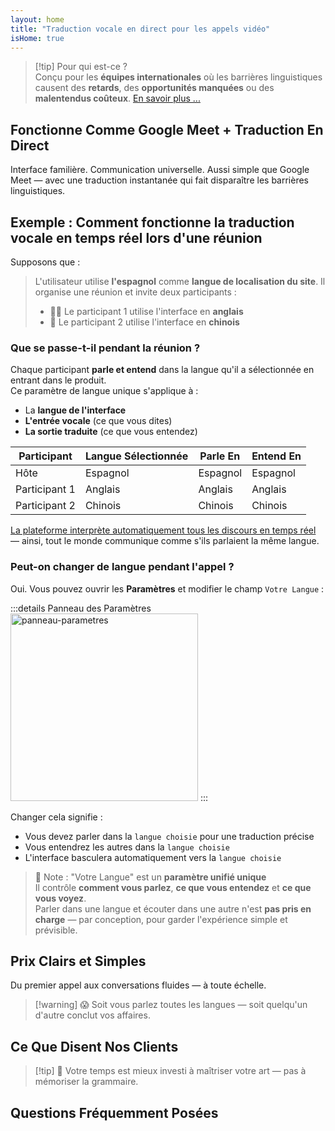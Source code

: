 ```yaml
---
layout: home
title: "Traduction vocale en direct pour les appels vidéo"
isHome: true
---
```


<HeroSection title="Communiquez dans **Toutes** les Langues" :typingSpeed="10" text="Traduction vocale en direct pendant les **appels vidéo** — communication rapide, claire et sans frontières.">
<NavButton buttonLabel="Comment ça marche" buttonClass="brand" to="/#HowItWorks" />
<NavButton buttonLabel="Assistant" buttonClass="alt" to="/chat" />
</HeroSection>

<span id="1"></span>
<FeatureBlock
    :card="{
      title: 'Traduction ≠ Compréhension. Voici la suite.',
      details: 'Quelle que soit la langue, votre voix est entendue — et comprise — comme si vous parliez la même langue.',
      items: [
        '✧ Naturellement, en [temps réel](./product/overview/how-it-works), et sans sous-titres ni décalage.',
        '✧ L\'interprétation alimentée par l\'IA capture le ton, l\'intention et la terminologie spécifique à l\'industrie.',
      ],
      link: './product/overview/what-is-intermind',
      src: {
        light: '/media-kit/animals-cartoon-3-2.png',
        dark: '/1d.png',
      },
      inversion: false,
    }"
  />

<span id="2"></span>
<FeatureBlock
    :card="{
      title: 'L\'Intelligence au Cœur de Vos Réunions',
      details: 'InterMind transforme chaque appel multilingue en connaissances claires et consultables.',
      items: [
        '✧ **Posez n\'importe quelle question** — l\'IA trouve des réponses **dans toutes vos réunions**.',
        '✧ Extrait automatiquement les tâches, les responsables et les délais.',
        '✧ Résume les points clés dans n\'importe quelle langue — instantanément.',
      ],
      link: './product/overview/how-it-works#🧩-deep-memory-deep-understanding',
      src: {
        light: '/2l.png',
        dark: '/2d.png',
      },
      inversion: true,
    }"
  />

<span id="3"></span>
<FeatureBlock
    :card="{
      title: 'Conçu pour les Réunions Professionnelles — Pas Juste pour Parler',
      details: 'InterMind est une [plateforme de réunion vidéo professionnelle](./product/overview/video-meeting-platform), pas un simple module complémentaire ou plugin.',
      items: [
        '✧ Résolution 1080p, suppression intelligente du bruit, planification, modération, partage d\'écran, enregistrement, sous-titrage, chat entre participants et intégration du calendrier — tout est intégré, **prêt à l\'emploi**.',
      ],
      link: './product/overview/video-meeting-platform',
      src: {
        light: '/3l.mp4',
        dark: '/3d.mp4',
      },
      inversion: false,
    }"
  />

<span id="4"></span>
<FeatureBlock
    :card="{
      title: 'La Confidentialité Là Où Elle Compte',
      details: 'InterMind est conçu pour les conversations critiques en matière de confiance — où la confidentialité et le contrôle sont essentiels.',
      items: ['✧ [Zones de confidentialité](./product/overview/privacy-architecture) — UE, États-Unis, Asie du Sud-Est', '✧ **Zéro entraînement de données**. Aucun accès tiers.'],
      link: './product/overview/privacy-architecture',
      src: {
        light: '/4l.png',
        dark: '/4d.png',
      },
      inversion: true,
    }"
  />

> [!tip] Pour qui est-ce ?  
> Conçu pour les **équipes internationales** où les barrières linguistiques causent des **retards**, des **opportunités manquées** ou des **malentendus coûteux**. [En savoir plus ...](./product/overview/markets)

## Fonctionne Comme Google Meet + Traduction En Direct

Interface familière. Communication universelle. Aussi simple que Google Meet — avec une traduction instantanée qui fait disparaître les barrières linguistiques.

<span id="HowItWorks"></span>

<FeatureCards
    :features="[
      {
        title: 'Inscrivez-vous gratuitement',
        details: 'Choisissez votre langue et [créez un compte](#Pricing).',
        icon: {
          light: '/signUp.png',
          dark: '/signUp.png',
        },
      },
      {
        title: 'Démarrez une réunion',
        details: 'Créez instantanément ou planifiez à l\'avance.',
        icon: {
          light: '/start.png',
          dark: '/start.png',
        },
      },
      {
        title: 'Rejoignez la réunion',
        details: 'Cliquez sur le lien, entrez votre nom, rejoignez instantanément.',
        icon: {
          light: '/join.png',
          dark: '/join.png',
        },
      },
      {
        title: 'Parlez votre langue',
        details: 'Chacun parle et entend dans sa propre langue.',
        icon: {
          light: '/meeting.png',
          dark: '/meeting.png',
        },
      },
    ]"
  />

<span id="Example"></span>

## Exemple : Comment fonctionne la traduction vocale en temps réel lors d'une réunion

Supposons que :

> L'utilisateur utilise **l'espagnol** comme **langue de localisation du site**. Il organise une réunion et invite deux participants :
>
> - 🧑‍💼 Le participant 1 utilise l'interface en **anglais**
> - 👩 Le participant 2 utilise l'interface en **chinois**

### Que se passe-t-il pendant la réunion ?

Chaque participant **parle et entend** dans la langue qu'il a sélectionnée en entrant dans le produit.  
Ce paramètre de langue unique s'applique à :

- La **langue de l'interface**
- **L'entrée vocale** (ce que vous dites)
- **La sortie traduite** (ce que vous entendez)

| Participant   | Langue Sélectionnée | Parle En | Entend En |
| ------------- | ------------------- | -------- | --------- |
| Hôte          | Espagnol            | Espagnol | Espagnol  |
| Participant 1 | Anglais             | Anglais  | Anglais   |
| Participant 2 | Chinois             | Chinois  | Chinois   |

[La plateforme interprète automatiquement tous les discours en temps réel](./product/overview/how-it-works) — ainsi, tout le monde communique comme s'ils parlaient la même langue.

### Peut-on changer de langue pendant l'appel ?

Oui. Vous pouvez ouvrir les **Paramètres** et modifier le champ `Votre Langue` :

:::details Panneau des Paramètres
<img src="/settings.png" alt="panneau-parametres" width="300px" />
:::

Changer cela signifie :

- Vous devez parler dans la `langue choisie` pour une traduction précise
- Vous entendrez les autres dans la `langue choisie`
- L'interface basculera automatiquement vers la `langue choisie`

> 📌 Note : "Votre Langue" est un **paramètre unifié unique**  
> Il contrôle **comment vous parlez**, **ce que vous entendez** et **ce que vous voyez**.  
> Parler dans une langue et écouter dans une autre n'est **pas pris en charge** — par conception, pour garder l'expérience simple et prévisible.

## Prix Clairs et Simples

Du premier appel aux conversations fluides — à toute échelle.

<span id="Pricing"></span>

<PricingPlans
    :plans="[
      {
        title: '**Basic** &nbsp 1 utilisateur',
        price: '**Gratuit**',
        details: 'aucune carte bancaire requise',
        items: [
          '**25** réunions',
          '**100** participants en réunion vidéo [💬](#3)',
          '**30** Go de stockage mutualisé par utilisateur',
          'Recherche dans toutes vos réunions [💬](#2)',
          'Interprétation simultanée [💬](#1)',
        ],
      },
      {
        title: '**Pro** &nbsp 1-99 utilisateurs',
        price: '**20€** /mois/utilisateur, facturation annuelle',
        details: 'ou 25€ par mois',
        items: [
          'Réunions **illimitées**',
          '**150** participants en réunion vidéo [💬](#3)',
          '**2** To de stockage mutualisé par utilisateur',
          'Recherche dans toutes vos réunions [💬](#2)',
          'Interprétation simultanée [💬](#1)',
        ],
      },
      {
        title: '**Business** &nbsp 100+ utilisateurs',
        price: '**Prix personnalisé**',
        details: 'Conçu pour la confidentialité',
        items: [
          'Réunions **illimitées**',
          '**500** participants en réunion vidéo [💬](#3)',
          '**5** To de stockage mutualisé par utilisateur',
          'Recherche dans toutes vos réunions [💬](#2)',
          'Interprétation simultanée [💬](#1)',
          '**Zones de confidentialité** [💬](#4)',
        ],
      },
    ]">
<AuthButton text="Essayer gratuitement" buttonClass="brand" eventName="try_it_attempt" />
<AuthButton text="Acheter maintenant" buttonClass="alt" mode="checkout" eventName="buy_now_attempt" />
<ContactForm buttonText="Parler à notre équipe" buttonClass="alt" />
</PricingPlans>

> [!warning] 😱 Soit vous parlez toutes les langues — soit quelqu\'un d\'autre conclut vos affaires.

<span id="Testimonials"></span>

## Ce Que Disent Nos Clients

<AutoScrollTestimonials testimonialsUrl="/testimonials.json"/>

> [!tip] 🥇 Votre temps est mieux investi à maîtriser votre art — pas à mémoriser la grammaire.

## Questions Fréquemment Posées

<span id="FAQ"></span>

<AccordionGroup
    :items="[
      {
        q: 'Quelles langues InterMind prend-il en charge pour l\'interprétation ?',
        a: 'InterMind prend en charge **l\'interprétation en temps réel** dans les 19 langues suivantes :<br><br>- العربية (ar) – Arabe<br>- Čeština (cs) – Tchèque<br>- Deutsch (de) – Allemand<br>- English (en) – Anglais<br>- Español (es) – Espagnol<br>- Français (fr) – Français<br>- हिन्दी (hi) – Hindi<br>- Magyar (hu) – Hongrois<br>- Italiano (it) – Italien<br>- 日本語 (ja) – Japonais<br>- 한국어 (ko) – Coréen<br>- Nederlands (nl) – Néerlandais<br>- Polski (pl) – Polonais<br>- Português (pt) – Portugais<br>- Русский (ru) – Russe<br>- Türkçe (tr) – Turc<br>- 中文 (zh) – Chinois<br><br>Nous élargissons continuellement cette liste — de nouvelles langues sont ajoutées à chaque version majeure.',
      },
      {
        q: 'Quelle est la différence entre un utilisateur licencié et un participant ?',
        a: 'Un *utilisateur licencié* dispose d\'une licence de réunion gratuite ou payante et peut planifier des réunions dans les limites de son forfait. Les *participants* sont les invités — ils **n\'ont pas besoin de compte ni de licence** pour rejoindre et peuvent se connecter depuis n\'importe quel appareil **gratuitement**.',
      },
      {
        q: 'Combien de personnes peuvent utiliser une licence InterMind ?',
        a: 'Chaque *utilisateur licencié* peut organiser des **réunions illimitées**. Si plusieurs membres de l\'équipe doivent organiser des réunions simultanément, chacun aura besoin de sa propre licence.',
      },
      {
        q: 'Quelle est la durée maximale d\'une réunion ?',
        a: 'Les réunions peuvent durer jusqu\'à **24 heures** sur tous les forfaits.',
      },
      {
        q: 'Y a-t-il une limite au nombre de réunions que je peux organiser ?',
        a: 'Le forfait *Free Basic* inclut **25 réunions gratuites**. Les forfaits *Pro* et *Business* offrent des réunions illimitées avec plus de participants et de contrôle.',
      },
      {
        q: 'Comment InterMind assure-t-il la confidentialité et la sécurité des données ?',
        a: 'InterMind est **privé par conception**. Toutes les données sont traitées et stockées dans votre **Zone de Confidentialité** sélectionnée — _UE_, _États-Unis_ ou _Asie_. Nous respectons le [**RGPD**](https://gdpr.eu), le [**CCPA**](https://oag.ca.gov/privacy/ccpa) et l\'UAE PDPL, et **n\'utilisons jamais votre contenu** pour la formation ou l\'accès tiers. Le contrôle avancé de la [Zone de Confidentialité](./product/overview/privacy-architecture) est disponible sur le forfait **Business**.',
      },
      {
        q: 'Puis-je essayer InterMind avant d\'acheter un forfait ?',
        a: 'Absolument. Le forfait *Free Basic* vous donne un accès complet aux fonctionnalités de base avec **25 réunions gratuites** — y compris **l\'interprétation simultanée** et la **recherche de réunions**. Pas de carte de crédit requise. Possibilité de mise à niveau à tout moment.',
      },
      {
        q: 'Que faire si j\'ai besoin d\'aide ou de support ?',
        a: 'Le support est disponible via notre [centre d\'aide](./resources/help). Les utilisateurs *Business* bénéficient d\'un **support prioritaire** avec un contact dédié.',
      },
      {
        q: 'Comment gérer mon abonnement (mise à niveau, rétrogradation ou annulation) ?',
        a: 'Vous pouvez modifier votre forfait à tout moment via vos **paramètres de compte**. Les modifications prennent effet **immédiatement**. Pour les annulations, les *forfaits mensuels* sont annulés à la fin du cycle de facturation. Les *forfaits annuels* peuvent être annulés avec un **remboursement au prorata**.',
      },
      {
        q: 'Puis-je utiliser InterMind pour des webinaires ou de grands événements ?',
        a: 'Oui. Les forfaits *Pro* et *Business* sont idéaux pour les **grandes réunions et webinaires** — avec prise en charge jusqu\'à **500 participants** sur *Business*.',
      },
    ]"/>

<HomeFooter
    :columns="[
      {
        title: 'PRODUIT',
        links: [
          { text: 'Overview', link: './product/overview/what-is-intermind' },
          { text: 'Getting Started', link: './product/guide/getting-started' },
          { text: 'Testimonials', link: '#testimonials' },
          { text: 'Pricing', link: '#Pricing' },
        ],
      },
      {
        title: 'SUPPORT',
        links: [
          { text: 'Get Support', link: './resources/help' },
          { text: 'FAQ', link: '#FAQ' },
          { text: 'Service Status', link: 'https://status.mind.com/' },
          { text: 'Privacy Policy', link: './resources/company/Privacy-Policy' },
          { text: 'AI Legal Guide', link: './resources/company/Legal-Regulations-for-AI-Services' },
        ],
      },
      {
        title: 'RESSOURCES',
        links: [
          { text: 'Brand Assets', link: './resources/media-kit' },
          { text: 'AI API / LLM Docs', link: 'https://mind.com/llms-full.txt' },
        ],
      },
      {
        title: 'ENTREPRISE',
        links: [
          { text: 'About', link: './resources/company/about' },
          { text: 'Team', link: './resources/company/team' },
          { text: 'Contacts', link: './resources/company/contacts' },
        ],
      },
    ]"/>